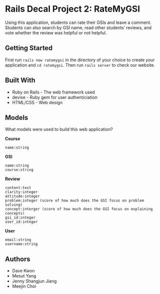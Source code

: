 # Rails Decal Project 2: RateMyGSI

Using this application, students can rate their GSIs and leave a comment. Students can also search by GSI name, read other students’ reviews, and vote whether the review was helpful or not helpful.


## Getting Started

First run ```rails new ratemygsi``` in the directory of your choice to create your application and ```cd ratemygsi```. Then run ```rails server``` to check our website.


## Built With

* Ruby on Rails - The web framework used
* devise - Ruby gem for user authenticiation
* HTML/CSS - Web design


## Models

What models were used to build this web application?

**Course**
```
name:string
```
**GSI**
```
name:string
course:string
```
**Review**
```
content:text
clarity:integer
attitude:integer
problem:integer (score of how much does the GSI focus on problem solving)
concept:interger (score of how much does the GSI focus on explaining concepts)
gsi_id:integer
user_id:integer
```
**User**
```
email:string
username:string
```

## Authors

* Dave Kwon
* Mesut Yang
* Jenny Shangjun Jiang
* Meejin Choi
